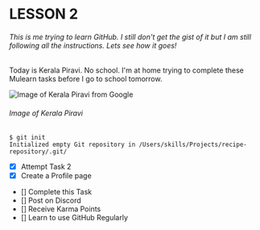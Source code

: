 # LESSON 2

###### This is me trying to learn GitHub. I still don't get the gist of it but I am still following all the instructions. Lets see how it goes! 

Today is Kerala Piravi. No school. I'm at home trying to complete these Mulearn tasks before I go to school tomorrow. 

![Image of Kerala Piravi from Google](https://www.smitcreation.com/sc/09/63252/632521.jpg)
###### Image of Kerala Piravi


```
$ git init
Initialized empty Git repository in /Users/skills/Projects/recipe-repository/.git/
```
- [x] Attempt Task 2
- [X] Create a Profile page
- [] Complete this Task
- [] Post on Discord 
- [] Receive Karma Points
- [] Learn to use GitHub Regularly 


